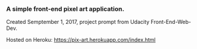 ### A simple front-end pixel art application.

Created Semptember 1, 2017, project prompt from Udacity Front-End-Web-Dev. 

Hosted on Heroku: https://pix-art.herokuapp.com/index.html
